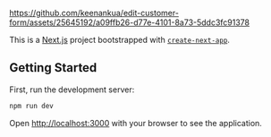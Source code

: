 https://github.com/keenankua/edit-customer-form/assets/25645192/a09ffb26-d77e-4101-8a73-5ddc3fc91378

This is a [Next.js](https://nextjs.org/) project bootstrapped with [`create-next-app`](https://github.com/vercel/next.js/tree/canary/packages/create-next-app).

## Getting Started

First, run the development server:

```bash
npm run dev
```
Open [http://localhost:3000](http://localhost:3000) with your browser to see the application.





